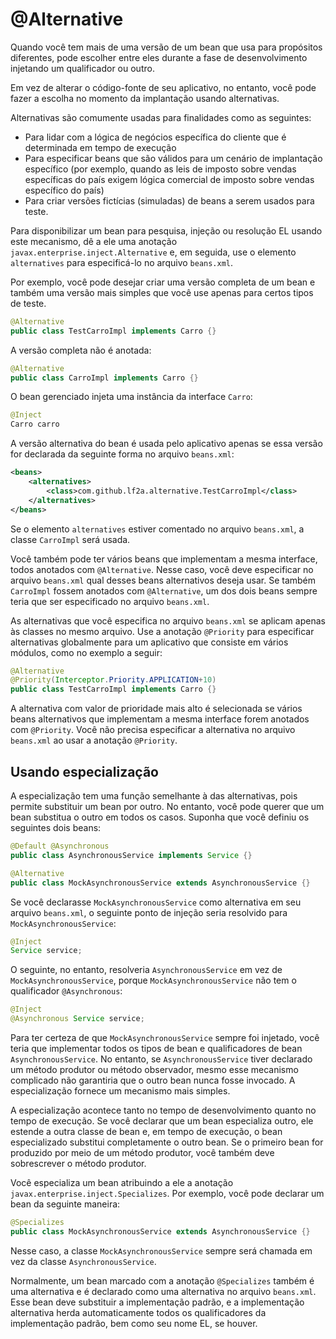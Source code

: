 # @Alternative

Quando você tem mais de uma versão de um bean que usa para propósitos diferentes, pode escolher entre eles durante a fase de desenvolvimento injetando um qualificador ou outro.

Em vez de alterar o código-fonte de seu aplicativo, no entanto, você pode fazer a escolha no momento da implantação usando alternativas.

Alternativas são comumente usadas para finalidades como as seguintes:
- Para lidar com a lógica de negócios específica do cliente que é determinada em tempo de execução
- Para especificar beans que são válidos para um cenário de implantação específico (por exemplo, quando as leis de imposto sobre vendas específicas do país exigem lógica comercial de imposto sobre vendas específico do país)
- Para criar versões fictícias (simuladas) de beans a serem usados para teste.

Para disponibilizar um bean para pesquisa, injeção ou resolução EL usando este mecanismo, dê a ele uma anotação `javax.enterprise.inject.Alternative` e, em seguida, use o elemento `alternatives` para especificá-lo no arquivo `beans.xml`.

Por exemplo, você pode desejar criar uma versão completa de um bean e também uma versão mais simples que você use apenas para certos tipos de teste.

```java
@Alternative
public class TestCarroImpl implements Carro {}
```

A versão completa não é anotada:

```java
@Alternative
public class CarroImpl implements Carro {}
```

O bean gerenciado injeta uma instância da interface `Carro`:

```java
@Inject
Carro carro
```

A versão alternativa do bean é usada pelo aplicativo apenas se essa versão for declarada da seguinte forma no arquivo `beans.xml`:

```xml
<beans>
    <alternatives>
        <class>com.github.lf2a.alternative.TestCarroImpl</class>
    </alternatives>
</beans>
```

Se o elemento `alternatives` estiver comentado no arquivo `beans.xml`, a classe `CarroImpl` será usada.

Você também pode ter vários beans que implementam a mesma interface, todos anotados com `@Alternative`. Nesse caso, você deve especificar no arquivo `beans.xml` qual desses beans alternativos deseja usar. Se também `CarroImpl` fossem anotados com `@Alternative`, um dos dois beans sempre teria que ser especificado no arquivo `beans.xml`.

As alternativas que você especifica no arquivo `beans.xml` se aplicam apenas às classes no mesmo arquivo. Use a anotação `@Priority` para especificar alternativas globalmente para um aplicativo que consiste em vários módulos, como no exemplo a seguir:

```java
@Alternative
@Priority(Interceptor.Priority.APPLICATION+10)
public class TestCarroImpl implements Carro {}
```

A alternativa com valor de prioridade mais alto é selecionada se vários beans alternativos que implementam a mesma interface forem anotados com `@Priority`. Você não precisa especificar a alternativa no arquivo `beans.xml` ao usar a anotação `@Priority`.

## Usando especialização

A especialização tem uma função semelhante à das alternativas, pois permite substituir um bean por outro. No entanto, você pode querer que um bean substitua o outro em todos os casos. Suponha que você definiu os seguintes dois beans:

```java
@Default @Asynchronous
public class AsynchronousService implements Service {}

@Alternative
public class MockAsynchronousService extends AsynchronousService {}
```

Se você declarasse `MockAsynchronousService` como alternativa em seu arquivo `beans.xml`, o seguinte ponto de injeção seria resolvido para `MockAsynchronousService`:

```java
@Inject
Service service;
```

O seguinte, no entanto, resolveria `AsynchronousService` em vez de `MockAsynchronousService`, porque `MockAsynchronousService` não tem o qualificador `@Asynchronous`:

```java
@Inject
@Asynchronous Service service;
```

Para ter certeza de que `MockAsynchronousService` sempre foi injetado, você teria que implementar todos os tipos de bean e qualificadores de bean `AsynchronousService`. No entanto, se `AsynchronousService` tiver declarado um método produtor ou método observador, mesmo esse mecanismo complicado não garantiria que o outro bean nunca fosse invocado. A especialização fornece um mecanismo mais simples.

A especialização acontece tanto no tempo de desenvolvimento quanto no tempo de execução. Se você declarar que um bean especializa outro, ele estende a outra classe de bean e, em tempo de execução, o bean especializado substitui completamente o outro bean. Se o primeiro bean for produzido por meio de um método produtor, você também deve sobrescrever o método produtor.

Você especializa um bean atribuindo a ele a anotação `javax.enterprise.inject.Specializes`. Por exemplo, você pode declarar um bean da seguinte maneira:

```java
@Specializes
public class MockAsynchronousService extends AsynchronousService {}
```

Nesse caso, a classe `MockAsynchronousService` sempre será chamada em vez da classe `AsynchronousService`.

Normalmente, um bean marcado com a anotação `@Specializes` também é uma alternativa e é declarado como uma alternativa no arquivo `beans.xml`. Esse bean deve substituir a implementação padrão, e a implementação alternativa herda automaticamente todos os qualificadores da implementação padrão, bem como seu nome EL, se houver.
